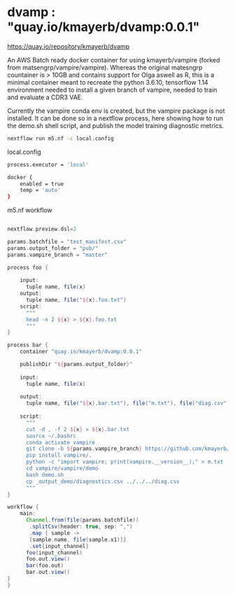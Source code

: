 # dvamp : "quay.io/kmayerb/dvamp:0.0.1"

<https://quay.io/repository/kmayerb/dvamp>

An AWS Batch ready docker container for using kmayerb/vampire (forked from matsengrp/vampire/vampire). Whereas the original matesngrp countainer is > 10GB 
and contains support for Olga aswell as R, this is a minimal container meant to recreate the python 3.6.10, tensorflow 1.14 environment needed to install a given branch of vampire, needed to train and evaluate a CDR3 VAE.

Currently the vampire conda env is created, but the vampire package is not installed. It can be done so in a nextflow process, here showing how to run the demo.sh shell script, and publish the model training diagnostic metrics.

```bash
nextflow run m5.nf -c local.config
```

local.config
```bash
process.executor = 'local'

docker {
    enabled = true
    temp = 'auto'
}

```

m5.nf workflow
```groovy

nextflow.preview.dsl=2

params.batchfile = "test_manifest.csv"
params.output_folder = "pub/"
params.vampire_branch = "master"

process foo {
    
    input:
      tuple name, file(x)
    output:
      tuple name, file("${x}.foo.txt")
    script:
      """
      head -n 2 ${x} > ${x}.foo.txt
      """
}

process bar {
    container "quay.io/kmayerb/dvamp:0.0.1"

    publishDir "${params.output_folder}"
    
    input:
      tuple name, file(x)
    
    output:
      tuple name, file("${x}.bar.txt"), file("m.txt"), file("diag.csv")
    
    script:
      """
      cut -d , -f 2 ${x} > ${x}.bar.txt 
      source ~/.bashrc
      conda activate vampire
      git clone -b ${params.vampire_branch} https://github.com/kmayerb/vampire.git
      pip install vampire/.
      python -c "import vampire; print(vampire.__version__);" > m.txt
      cd vampire/vampire/demo
      bash demo.sh
      cp _output_demo/diagnostics.csv ../../../diag.csv
      """
}

workflow {
    main:
      Channel.from(file(params.batchfile))
       .splitCsv(header: true, sep: ",")
       .map { sample ->
       [sample.name, file(sample.x1)]}
       .set{input_channel}
      foo(input_channel)
      foo.out.view()
      bar(foo.out)
      bar.out.view()
}
}

```


